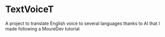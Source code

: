 # TextVoiceT
A project to translate English voice to several languages thanks to AI that I made following a MoureDev tutorial
